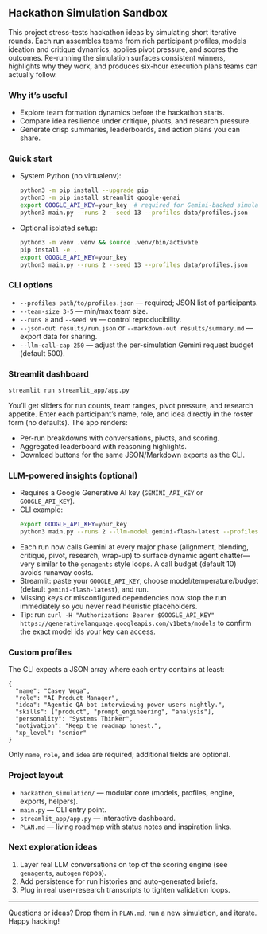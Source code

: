 ## Hackathon Simulation Sandbox

This project stress-tests hackathon ideas by simulating short iterative rounds. Each run assembles teams from rich participant profiles, models ideation and critique dynamics, applies pivot pressure, and scores the outcomes. Re-running the simulation surfaces consistent winners, highlights why they work, and produces six-hour execution plans teams can actually follow.

### Why it’s useful
- Explore team formation dynamics before the hackathon starts.
- Compare idea resilience under critique, pivots, and research pressure.
- Generate crisp summaries, leaderboards, and action plans you can share.

### Quick start
- System Python (no virtualenv):
  ```bash
  python3 -m pip install --upgrade pip
  python3 -m pip install streamlit google-genai
  export GOOGLE_API_KEY=your_key  # required for Gemini-backed simulation
  python3 main.py --runs 2 --seed 13 --profiles data/profiles.json
  ```
- Optional isolated setup:
  ```bash
  python3 -m venv .venv && source .venv/bin/activate
  pip install -e .
  export GOOGLE_API_KEY=your_key
  python3 main.py --runs 2 --seed 13 --profiles data/profiles.json
  ```

### CLI options
- `--profiles path/to/profiles.json` — required; JSON list of participants.
- `--team-size 3-5` — min/max team size.
- `--runs 8` and `--seed 99` — control reproducibility.
- `--json-out results/run.json` or `--markdown-out results/summary.md` — export data for sharing.
- `--llm-call-cap 250` — adjust the per-simulation Gemini request budget (default 500).

### Streamlit dashboard
```bash
streamlit run streamlit_app/app.py
```
You’ll get sliders for run counts, team ranges, pivot pressure, and research appetite. Enter each participant’s name, role, and idea directly in the roster form (no defaults). The app renders:
- Per-run breakdowns with conversations, pivots, and scoring.
- Aggregated leaderboard with reasoning highlights.
- Download buttons for the same JSON/Markdown exports as the CLI.

### LLM-powered insights (optional)
- Requires a Google Generative AI key (`GEMINI_API_KEY` or `GOOGLE_API_KEY`).
- CLI example:
  ```bash
  export GOOGLE_API_KEY=your_key
  python3 main.py --runs 2 --llm-model gemini-flash-latest --profiles data/profiles.json
  ```
- Each run now calls Gemini at every major phase (alignment, blending, critique, pivot, research, wrap-up) to surface dynamic agent chatter—very similar to the `genagents` style loops. A call budget (default 10) avoids runaway costs.
- Streamlit: paste your `GOOGLE_API_KEY`, choose model/temperature/budget (default `gemini-flash-latest`), and run.
- Missing keys or misconfigured dependencies now stop the run immediately so you never read heuristic placeholders.
- Tip: run `curl -H "Authorization: Bearer $GOOGLE_API_KEY" https://generativelanguage.googleapis.com/v1beta/models` to confirm the exact model ids your key can access.

### Custom profiles
The CLI expects a JSON array where each entry contains at least:
```jsonc
{
  "name": "Casey Vega",
  "role": "AI Product Manager",
  "idea": "Agentic QA bot interviewing power users nightly.",
  "skills": ["product", "prompt_engineering", "analysis"],
  "personality": "Systems Thinker",
  "motivation": "Keep the roadmap honest.",
  "xp_level": "senior"
}
```
Only `name`, `role`, and `idea` are required; additional fields are optional.

### Project layout
- `hackathon_simulation/` — modular core (models, profiles, engine, exports, helpers).
- `main.py` — CLI entry point.
- `streamlit_app/app.py` — interactive dashboard.
- `PLAN.md` — living roadmap with status notes and inspiration links.

### Next exploration ideas
1. Layer real LLM conversations on top of the scoring engine (see `genagents`, `autogen` repos).
2. Add persistence for run histories and auto-generated briefs.
3. Plug in real user-research transcripts to tighten validation loops.

---
Questions or ideas? Drop them in `PLAN.md`, run a new simulation, and iterate. Happy hacking!
